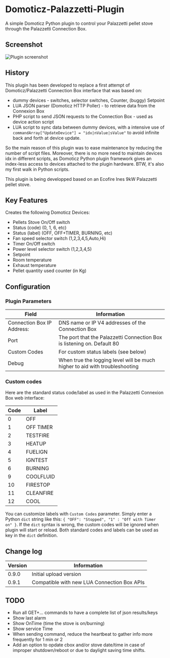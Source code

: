 # Domoticz-Palazzetti-Plugin

A simple Domoticz Python plugin to control your Palazzetti pellet stove through the Palazzetti Connection Box.

## Screenshot

![Plugin screenshot](https://github.com/kinou74/Domoticz-Palazzetti/raw/master/doc/screenshot.png)

## History

This plugin has been developed to replace a first attempt of Domoticz/Palazzetti Connection Box interface that was based on:
* dummy devices - switches, selector switches, Counter, (buggy) Setpoint
* LUA JSON parser (Domoticz HTTP Poller) - to retrieve data from the Connexion Box
* PHP script to send JSON requests to the Connection Box - used as device action script 
* LUA script to sync data between dummy devices, with a intensive use of ```commandArray["UpdateDevice"] = "idx|nValue|sValue"``` to avoid infinite back and forth at device update.

So the main reason of this plugin was to ease maintenance by reducing the number of script files.
Moreover, there is no more need to maintain devices idx in different scripts, as Domoticz Python plugin framework gives an index-less access to devices attached to the plugin hardware.
BTW, it's also my first walk in Python scripts.

This plugin is being developped based on an Ecofire Ines 9kW Palazzetti pellet stove.

## Key Features

Creates the following Domoticz Devices:
* Pellets Stove On/Off switch
* Status (code) (0, 1, 6, etc)
* Status (label) (OFF, OFF+TIMER, BURNING, etc)
* Fan speed selector switch (1,2,3,4,5,Auto,Hi)
* Timer On/Off switch
* Power level selector switch (1,2,3,4,5)
* Setpoint
* Room temperature
* Exhaust temperature
* Pellet quantity used counter (in Kg)

## Configuration

### Plugin Parameters

| Field | Information|
| ----- | ---------- |
| Connection Box IP Address: | DNS name or IP V4 addresses of the Connection Box |
| Port | The port that the Palazzetti Connection Box is listening on. Default 80 |
| Custom Codes | For custom status labels (see below) |
| Debug | When true the logging level will be much higher to aid with troubleshooting |

### Custom codes

Here are the standard status code/label as used in the Palazzetti Connexion Box web interface:

| Code | Label|
| ----- | ---------- |
| 0 | OFF |
| 1 | OFF TIMER |
| 2 | TESTFIRE |
| 3 | HEATUP |
| 4 | FUELIGN |
| 5 | IGNTEST |
| 6 | BURNING |
| 9 | COOLFLUID |
| 10 | FIRESTOP |
| 11 | CLEANFIRE |
| 12 | COOL |

You can customize labels with ```Custom Codes``` parameter. Simply enter a Python ```dict``` string like this:
```{ "OFF": "Stopped", "1" : "Off with Timer on" }```.
If the ```dict``` syntax is wrong, the custom codes will be ignored when plugin will start or reload.
Both standard codes and labels can be used as key in the ```dict``` definition.


## Change log

| Version | Information|
| ----- | ---------- |
| 0.9.0 | Initial upload version |
| 0.9.1 | Compatible with new LUA Connection Box APIs |


## TODO

* Run all GET+... commands to have a complete list of json results/keys
* Show last alarm
* Show OnTime (time the stove is on/burning)
* Show service Time
* When sending command, reduce the heartbeat to gather info more frequently for 1 min or 2
* Add an option to opdate cbox and/or stove date/time in case of improper shutdown/reboot or due to daylight saving time shifts.






